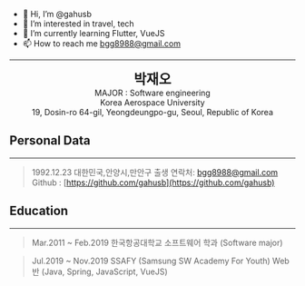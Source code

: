 - 👋 Hi, I’m @gahusb
- 👀 I’m interested in travel, tech
- 🌱 I’m currently learning Flutter, VueJS
- 📫 How to reach me bgg8988@gmail.com

<!---
gahusb/gahusb is a ✨ special ✨ repository because its `README.md` (this file) appears on your GitHub profile.
You can click the Preview link to take a look at your changes.
--->

***
<center>
<span style="font-size:170%;font-weight:bold"> 박재오
</span>
</center>
<center>MAJOR : Software engineering</center>
<center>Korea Aerospace University</center>
<center>19, Dosin-ro 64-gil, Yeongdeungpo-gu, Seoul, Republic of Korea</center>

## Personal Data
---
> 1992.12.23 대한민국,안양시,만안구 출생
> 연락처: bgg8988@gmail.com
> Github : [https://github.com/gahusb](https://github.com/gahusb)

## Education
---
> Mar.2011 ~ Feb.2019 한국항공대학교
> 소프트웨어 학과 (Software major)

> Jul.2019 ~ Nov.2019 SSAFY (Samsung SW Academy For Youth)
> Web반 (Java, Spring, JavaScript, VueJS)
